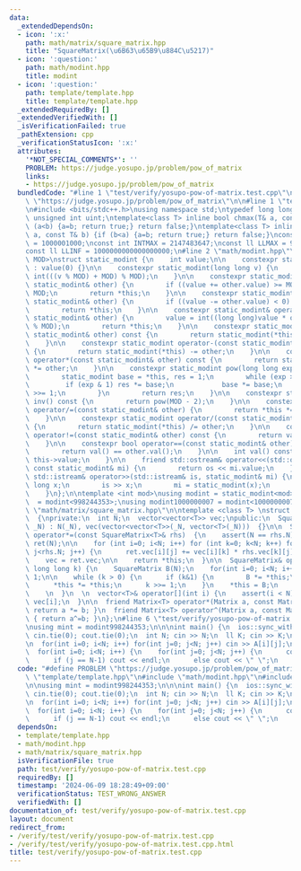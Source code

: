 ```yaml
---
data:
  _extendedDependsOn:
  - icon: ':x:'
    path: math/matrix/square_matrix.hpp
    title: "SquareMatrix(\u6B63\u65B9\u884C\u5217)"
  - icon: ':question:'
    path: math/modint.hpp
    title: modint
  - icon: ':question:'
    path: template/template.hpp
    title: template/template.hpp
  _extendedRequiredBy: []
  _extendedVerifiedWith: []
  _isVerificationFailed: true
  _pathExtension: cpp
  _verificationStatusIcon: ':x:'
  attributes:
    '*NOT_SPECIAL_COMMENTS*': ''
    PROBLEM: https://judge.yosupo.jp/problem/pow_of_matrix
    links:
    - https://judge.yosupo.jp/problem/pow_of_matrix
  bundledCode: "#line 1 \"test/verify/yosupo-pow-of-matrix.test.cpp\"\n#define PROBLEM\
    \ \"https://judge.yosupo.jp/problem/pow_of_matrix\"\n\n#line 1 \"template/template.hpp\"\
    \n#include <bits/stdc++.h>\nusing namespace std;\ntypedef long long ll;\ntypedef\
    \ unsigned int uint;\ntemplate<class T> inline bool chmax(T& a, const T& b) {if\
    \ (a<b) {a=b; return true;} return false;}\ntemplate<class T> inline bool chmin(T&\
    \ a, const T& b) {if (b<a) {a=b; return true;} return false;}\nconst int INTINF\
    \ = 1000001000;\nconst int INTMAX = 2147483647;\nconst ll LLMAX = 9223372036854775807;\n\
    const ll LLINF = 1000000000000000000;\n#line 2 \"math/modint.hpp\"\ntemplate<int\
    \ MOD>\nstruct static_modint {\n    int value;\n\n    constexpr static_modint()\
    \ : value(0) {}\n\n    constexpr static_modint(long long v) {\n        value =\
    \ int(((v % MOD) + MOD) % MOD);\n    }\n\n    constexpr static_modint& operator+=(const\
    \ static_modint& other) {\n        if ((value += other.value) >= MOD) value -=\
    \ MOD;\n        return *this;\n    }\n\n    constexpr static_modint& operator-=(const\
    \ static_modint& other) {\n        if ((value -= other.value) < 0) value += MOD;\n\
    \        return *this;\n    }\n\n    constexpr static_modint& operator*=(const\
    \ static_modint& other) {\n        value = int((long long)value * other.value\
    \ % MOD);\n        return *this;\n    }\n\n    constexpr static_modint operator+(const\
    \ static_modint& other) const {\n        return static_modint(*this) += other;\n\
    \    }\n\n    constexpr static_modint operator-(const static_modint& other) const\
    \ {\n        return static_modint(*this) -= other;\n    }\n\n    constexpr static_modint\
    \ operator*(const static_modint& other) const {\n        return static_modint(*this)\
    \ *= other;\n    }\n\n    constexpr static_modint pow(long long exp) const {\n\
    \        static_modint base = *this, res = 1;\n        while (exp > 0) {\n   \
    \         if (exp & 1) res *= base;\n            base *= base;\n            exp\
    \ >>= 1;\n        }\n        return res;\n    }\n\n    constexpr static_modint\
    \ inv() const {\n        return pow(MOD - 2);\n    }\n\n    constexpr static_modint&\
    \ operator/=(const static_modint& other) {\n        return *this *= other.inv();\n\
    \    }\n\n    constexpr static_modint operator/(const static_modint& other) const\
    \ {\n        return static_modint(*this) /= other;\n    }\n\n    constexpr bool\
    \ operator!=(const static_modint& other) const {\n        return val() != other.val();\n\
    \    }\n\n    constexpr bool operator==(const static_modint& other) const {\n\
    \        return val() == other.val();\n    }\n\n    int val() const {\n      return\
    \ this->value;\n    }\n\n    friend std::ostream& operator<<(std::ostream& os,\
    \ const static_modint& mi) {\n        return os << mi.value;\n    }\n\n    friend\
    \ std::istream& operator>>(std::istream& is, static_modint& mi) {\n        long\
    \ long x;\n        is >> x;\n        mi = static_modint(x);\n        return is;\n\
    \    }\n};\n\ntemplate <int mod>\nusing modint = static_modint<mod>;\nusing modint998244353\
    \  = modint<998244353>;\nusing modint1000000007 = modint<1000000007>;\n#line 2\
    \ \"math/matrix/square_matrix.hpp\"\n\ntemplate <class T> \nstruct SquareMatrix\
    \  {\nprivate:\n  int N;\n  vector<vector<T>> vec;\npublic:\n  SquareMatrix(int\
    \ _N) : N(_N), vec(vector<vector<T>>(_N, vector<T>(_N)))  {}\n\n  SquareMatrix&\
    \ operator*=(const SquareMatrix<T>& rhs)  {\n    assert(N == rhs.N);\n    SquareMatrix\
    \ ret(N);\n\n    for (int i=0; i<N; i++) for (int k=0; k<N; k++) for(int j=0;\
    \ j<rhs.N; j++) {\n      ret.vec[i][j] += vec[i][k] * rhs.vec[k][j];\n    } \n\
    \    vec = ret.vec;\n\n    return *this;\n  }\n\n  SquareMatrix& operator^=(unsigned\
    \ long long k) {\n    SquareMatrix B(N);\n    for(int i=0; i<N; i++) B[i][i] =\
    \ 1;\n\n    while (k > 0) {\n      if (k&1) {\n        B *= *this;\n      }\n\
    \      *this *= *this;\n      k >>= 1;\n    }\n    *this = B;\n    return *this;\
    \    \n  }\n  \n  vector<T>& operator[](int i) {\n    assert(i < N);\n    return\
    \ vec[i];\n  }\n\n  friend Matrix<T> operator*(Matrix a, const Matrix<T>& b) {\
    \ return a *= b; }\n  friend Matrix<T> operator^(Matrix a, const Matrix<T>& b)\
    \ { return a^=b; }\n};\n#line 6 \"test/verify/yosupo-pow-of-matrix.test.cpp\"\n\
    \nusing mint = modint998244353;\n\n\nint main() {\n  ios::sync_with_stdio(0);\
    \ cin.tie(0); cout.tie(0);\n  int N; cin >> N;\n  ll K; cin >> K;\n\n  SquareMatrix<mint>A(N);\n\
    \n  for(int i=0; i<N; i++) for(int j=0; j<N; j++) cin >> A[i][j];\n\n  A ^= K;\n\
    \  for(int i=0; i<N; i++) {\n    for(int j=0; j<N; j++) {\n      cout << A[i][j].val();\n\
    \      if (j == N-1) cout << endl;\n      else cout << \" \";\n    }\n  }\n}\n"
  code: "#define PROBLEM \"https://judge.yosupo.jp/problem/pow_of_matrix\"\n\n#include\
    \ \"template/template.hpp\"\n#include \"math/modint.hpp\"\n#include \"math/matrix/square_matrix.hpp\"\
    \n\nusing mint = modint998244353;\n\n\nint main() {\n  ios::sync_with_stdio(0);\
    \ cin.tie(0); cout.tie(0);\n  int N; cin >> N;\n  ll K; cin >> K;\n\n  SquareMatrix<mint>A(N);\n\
    \n  for(int i=0; i<N; i++) for(int j=0; j<N; j++) cin >> A[i][j];\n\n  A ^= K;\n\
    \  for(int i=0; i<N; i++) {\n    for(int j=0; j<N; j++) {\n      cout << A[i][j].val();\n\
    \      if (j == N-1) cout << endl;\n      else cout << \" \";\n    }\n  }\n}\n"
  dependsOn:
  - template/template.hpp
  - math/modint.hpp
  - math/matrix/square_matrix.hpp
  isVerificationFile: true
  path: test/verify/yosupo-pow-of-matrix.test.cpp
  requiredBy: []
  timestamp: '2024-06-09 18:28:49+09:00'
  verificationStatus: TEST_WRONG_ANSWER
  verifiedWith: []
documentation_of: test/verify/yosupo-pow-of-matrix.test.cpp
layout: document
redirect_from:
- /verify/test/verify/yosupo-pow-of-matrix.test.cpp
- /verify/test/verify/yosupo-pow-of-matrix.test.cpp.html
title: test/verify/yosupo-pow-of-matrix.test.cpp
---
```

